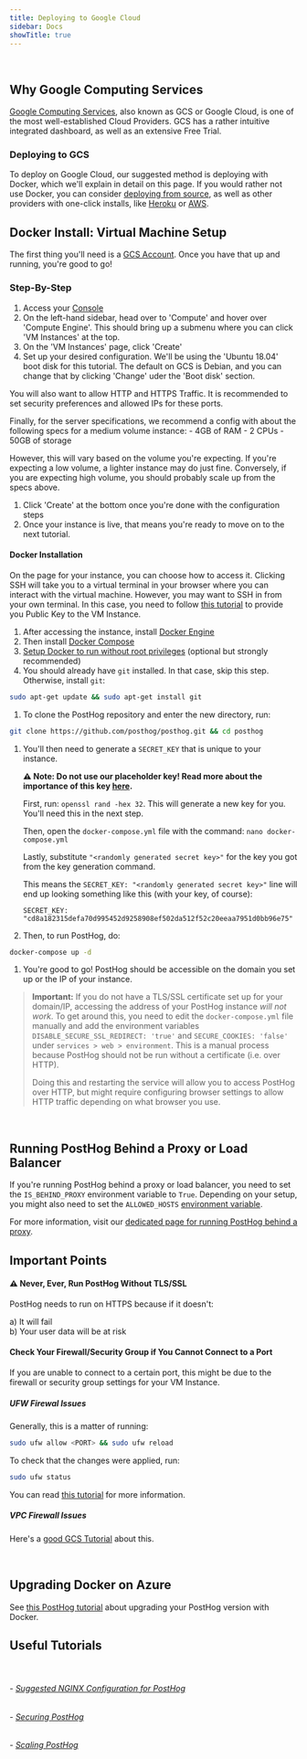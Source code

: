 ```yaml
---
title: Deploying to Google Cloud
sidebar: Docs
showTitle: true
---
```

<br>


## Why Google Computing Services

[Google Computing Services](https://cloud.google.com/), also known as GCS or Google Cloud, is one of the most well-established Cloud Providers. GCS has a rather intuitive integrated dashboard, as well as an extensive Free Trial.
<br>

### Deploying to GCS

To deploy on Google Cloud, our suggested method is deploying with Docker, which we'll explain in detail on this page. If you would rather not use Docker, you can consider [deploying from source](/docs/deployment/deploy-source), as well as other providers with one-click installs, like [Heroku](/docs/deployment/deploy-heroku) or [AWS](/docs/deployment/deploy-aws).
<br>

## Docker Install: Virtual Machine Setup

The first thing you'll need is a [GCS Account](https://console.cloud.google.com/freetrial). Once you have that up and running, you're good to go!
<br>

### Step-By-Step

1. Access your [Console](https://console.cloud.google.com/)
1. On the left-hand sidebar, head over to 'Compute' and hover over 'Compute Engine'. This should bring up a submenu where you can click 'VM Instances' at the top.
1. On the 'VM Instances' page, click 'Create'
1. Set up your desired configuration. We'll be using the 'Ubuntu 18.04' boot disk for this tutorial. The default on GCS is Debian, and you can change that by clicking 'Change' uder the 'Boot disk' section. 

You will also want to allow HTTP and HTTPS Traffic. It is recommended to set security preferences and allowed IPs for these ports. 

Finally, for the server specifications, we recommend a config with about the following specs for a medium volume instance:
    - 4GB of RAM
    - 2 CPUs
    - 50GB of storage

However, this will vary based on the volume you're expecting. If you're expecting a low volume, a lighter instance may do just fine. Conversely, if you are expecting high volume, you should probably scale up from the specs above.

1. Click 'Create' at the bottom once you're done with the configuration steps
1. Once your instance is live, that means you're ready to move on to the next tutorial.

#### Docker Installation

On the page for your instance, you can choose how to access it. Clicking SSH will take you to a virtual terminal in your browser where you can interact with the virtual machine. However, you may want to SSH in from your own terminal. In this case, you need to follow [this tutorial](https://cloud.google.com/compute/docs/instances/connecting-advanced#provide-key) to provide you Public Key to the VM Instance.

1. After accessing the instance, install [Docker Engine](https://docs.docker.com/engine/install/ubuntu)
1. Then install [Docker Compose](https://docs.docker.com/compose/install/)
1. [Setup Docker to run without root privileges](https://docs.docker.com/engine/install/linux-postinstall/#manage-docker-as-a-non-root-user) (optional but strongly recommended)
1. You should already have `git` installed. In that case, skip this step. Otherwise, install `git`:
```bash
sudo apt-get update && sudo apt-get install git
```
1. To clone the PostHog repository and enter the new directory, run: 
```bash
git clone https://github.com/posthog/posthog.git && cd posthog
```
1. You'll then need to generate a `SECRET_KEY` that is unique to your instance. 

    **⚠️ Note: Do not use our placeholder key! Read more about the importance of this key [here](/docs/configuring-posthog/securing-posthog).**

    First, run: `openssl rand -hex 32`. This will generate a new key for you. You'll need this in the next step.

    Then, open the `docker-compose.yml` file with the command: `nano docker-compose.yml`

    Lastly, substitute `"<randomly generated secret key>"` for the key you got from the key generation command.

    This means the `SECRET_KEY: "<randomly generated secret key>"` line will end up looking something like this (with your key, of course):

    ```
    SECRET_KEY: "cd8a182315defa70d995452d9258908ef502da512f52c20eeaa7951d0bb96e75"
    ```

1. Then, to run PostHog, do:
```bash
docker-compose up -d
```
1. You're good to go! PostHog should be accessible on the domain you set up or the IP of your instance.

<blockquote class='warning-note'>

**Important:** If you do not have a TLS/SSL certificate set up for your domain/IP, accessing the address of your PostHog instance _will not work_. To get around this, you need to edit the `docker-compose.yml` file manually and add the environment variables   `DISABLE_SECURE_SSL_REDIRECT: 'true'` and `SECURE_COOKIES: 'false'` under `services > web > environment`. This is a manual process because PostHog should not be run without a certificate (i.e. over HTTP). 

Doing this and restarting the service will allow you to access PostHog over HTTP, but might require configuring browser settings to allow HTTP traffic depending on what browser you use. 

</blockquote>

<br>



## Running PostHog Behind a Proxy or Load Balancer

If you're running PostHog behind a proxy or load balancer, you need to set the `IS_BEHIND_PROXY` environment variable to `True`. Depending on your setup, you might also need to set the `ALLOWED_HOSTS` [environment variable](/docs/configuring-posthog/environment-variables).


For more information, visit our [dedicated page for running PostHog behind a proxy](/docs/configuring-posthog/running-behind-proxy).


## Important Points

#### ⚠️ Never, Ever, Run PostHog Without TLS/SSL
PostHog needs to run on HTTPS because if it doesn't:
 
 a) It will fail<br>
 b) Your user data will be at risk

#### Check Your Firewall/Security Group if You Cannot Connect to a Port

If you are unable to connect to a certain port, this might be due to the firewall or security group settings for your VM Instance.

##### UFW Firewal Issues

Generally, this is a matter of running:

```bash
sudo ufw allow <PORT> && sudo ufw reload
```
To check that the changes were applied, run: 
```bash
sudo ufw status
```

You can read [this tutorial](https://www.digitalocean.com/community/tutorials/how-to-set-up-a-firewall-with-ufw-on-ubuntu-18-04) for more information.

##### VPC Firewall Issues

Here's a [good GCS Tutorial](https://cloud.google.com/vpc/docs/firewalls) about this.

<br>

## Upgrading Docker on Azure

See [this PostHog tutorial](/docs/deployment/deploy-docker#upgrading-docker) about upgrading your PostHog version with Docker.
<br>

## Useful Tutorials
<br>

###### - [Suggested NGINX Configuration for PostHog](/docs/configuring-posthog/running-behind-proxy)

###### - [Securing PostHog](/docs/configuring-posthog/securing-posthog)

###### - [Scaling PostHog](/docs/configuring-posthog/scaling-posthog)

